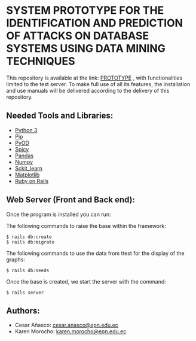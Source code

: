 # SYSTEM PROTOTYPE FOR THE IDENTIFICATION AND PREDICTION OF ATTACKS ON DATABASE SYSTEMS USING DATA MINING TECHNIQUES

This repository is available at the link: [PROTOTYPE](https://tesisw.herokuapp.com/) , with functionalities limited to the test server. To make full use of all its features, the installation and use manuals will be delivered according to the delivery of this repository.

## Needed Tools and Libraries: 

* [Python 3](https://www.python.org/download/releases/3.0/) 
* [Pip](https://pypi.org/project/pip/)
* [PyOD](https://pyod.readthedocs.io/en/latest/)
* [Spicy](https://pypi.org/project/spicy/)
* [Pandas](https://pandas.pydata.org/)
* [Numpy](https://numpy.org/)
* [Sckit_learn](https://scikit-learn.org/stable/)
* [Matplotlib](https://matplotlib.org/)
* [Ruby on Rails](https://rubyonrails.org/)

## Web Server (Front and Back end):

Once the program is installed you can run:

The following commands to raise the base within the framework:

```
$ rails db:create
$ rails db:migrate
```

The following commands to use the data from ttest for the display of the graphs:
```
$ rails db:seeds
```

Once the base is created, we start the server with the command:

```
$ rails server
```

## Authors:


* Cesar Añasco: 	[cesar.anasco@epn.edu.ec](mailto:cesar.anasco@epn.edu.ec)
* Karen Morocho: 	[karen.morocho@epn.edu.ec](mailto:karen.morocho@epn.edu.ec)
